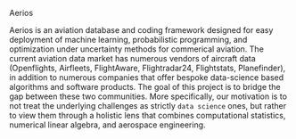 Aerios

Aerios is an aviation database and coding framework designed for easy deployment of machine learning, probabilistic programming, and optimization under uncertainty methods for commerical aviation. The current aviation data market has numerous vendors of aircraft data (Openflights, Airfleets, FlightAware, Flightradar24, Flightstats, Planefinder), in addition to numerous companies that offer bespoke data-science based algorithms and software products. The goal of this project is to bridge the gap between these two communities. More specifically, our motivation is to not treat the underlying challenges as strictly `data science` ones, but rather to view them through a holistic lens that combines computational statistics, numerical linear algebra, and aerospace engineering.

